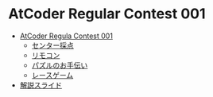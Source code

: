 AtCoder Regular Contest 001
===========================

- [AtCoder Regula Contest 001](http://arc001.contest.atcoder.jp/)
  - [センター採点](http://arc001.contest.atcoder.jp/tasks/arc001_1)
  - [リモコン](http://arc001.contest.atcoder.jp/tasks/arc001_2)
  - [パズルのお手伝い](http://arc001.contest.atcoder.jp/tasks/arc001_3)
  - [レースゲーム](http://arc001.contest.atcoder.jp/tasks/arc001_4)
- [解説スライド](http://www.slideshare.net/chokudai/arc001)
